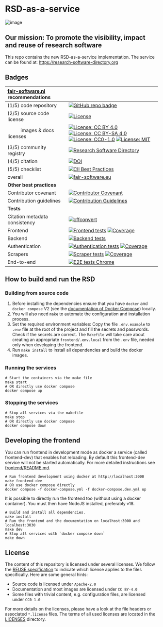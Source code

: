 <!--
SPDX-FileCopyrightText: 2021 - 2022 Dusan Mijatovic (dv4all)
SPDX-FileCopyrightText: 2021 - 2022 Jason Maassen (Netherlands eScience Center) <j.maassen@esciencecenter.nl>
SPDX-FileCopyrightText: 2021 - 2022 dv4all
SPDX-FileCopyrightText: 2021 - 2024 Ewan Cahen (Netherlands eScience Center) <e.cahen@esciencecenter.nl>
SPDX-FileCopyrightText: 2021 - 2024 Netherlands eScience Center
SPDX-FileCopyrightText: 2021 Jesús García Gonzalez (Netherlands eScience Center) <j.g.gonzalez@esciencecenter.nl>
SPDX-FileCopyrightText: 2022 - 2024 Christian Meeßen (GFZ) <christian.meessen@gfz-potsdam.de>
SPDX-FileCopyrightText: 2022 - 2024 Helmholtz Centre Potsdam - GFZ German Research Centre for Geosciences

SPDX-License-Identifier: CC-BY-4.0
-->

# RSD-as-a-service

![image](https://user-images.githubusercontent.com/4195550/136156498-736f915f-7623-43d2-8678-f30b06563a38.png)

## Our mission: To promote the visibility, impact and reuse of research software

This repo contains the new RSD-as-a-service implementation. The service can be found at: https://research-software-directory.org

## Badges

| [fair-software.nl](https://fair-software.nl/) recommendations | |
| :-- | :--  |
| (1/5) code repository              | [![GitHub repo badge](https://img.shields.io/badge/github-repo-000.svg?logo=github&labelColor=gray&color=blue)](https://github.com/research-software-directory/RSD-as-a-service) |
| (2/5) source code license          | [![License](https://img.shields.io/badge/License-Apache_2.0-blue.svg)](https://opensource.org/licenses/Apache-2.0) |
| &nbsp; &nbsp; &nbsp; &nbsp; &nbsp; images & docs licenses       | [![License: CC BY 4.0](https://img.shields.io/badge/License-CC_BY_4.0-lightgrey.svg)](https://creativecommons.org/licenses/by/4.0/) [![License: CC BY-SA 4.0](https://img.shields.io/badge/License-CC_BY--SA_3.0-lightgrey.svg)](https://creativecommons.org/licenses/by-sa/3.0/) [![License: CC0-1.0](https://img.shields.io/badge/License-CC0_1.0-lightgrey.svg)](http://creativecommons.org/publicdomain/zero/1.0/) [![License: MIT](https://img.shields.io/badge/License-MIT-yellow.svg)](https://opensource.org/licenses/MIT) |
| (3/5) community registry           | [![Research Software Directory](https://img.shields.io/badge/rsd-RSD--as--a--service-00a3e3.svg)](https://research-software-directory.org/software/rsd-ng) |
| (4/5) citation                     | [![DOI](https://zenodo.org/badge/413814951.svg)](https://zenodo.org/badge/latestdoi/413814951) |
| (5/5) checklist                    | [![CII Best Practices](https://bestpractices.coreinfrastructure.org/projects/6336/badge)](https://bestpractices.coreinfrastructure.org/projects/6336) |
| overall                            | [![fair-software.eu](https://img.shields.io/badge/fair--software.eu-%E2%97%8F%20%20%E2%97%8B%20%20%E2%97%8F%20%20%E2%97%8F%20%20%E2%97%8F-yellow)](https://fair-software.eu) |
| **Other best practices**           | &nbsp; |
| Contributor covenant               | [![Contributor Covenant](https://img.shields.io/badge/Contributor%20Covenant-2.1-4baaaa.svg)](CODE_OF_CONDUCT.md) |
| Contribution guidelines             | [![Contribution Guidelines](https://img.shields.io/badge/Contribution%20Guidelines-4baaaa.svg)](CONTRIBUTING.md) |
| **Tests**                          | &nbsp; |
| Citation metadata consistency      | [![cffconvert](https://github.com/research-software-directory/RSD-as-a-service/actions/workflows/cff_validate.yml/badge.svg)](https://github.com/research-software-directory/RSD-as-a-service/actions/workflows/cff_validate.yml) | 
| Frontend                           | [![Frontend tests](https://github.com/research-software-directory/RSD-as-a-service/actions/workflows/frontend_tests.yml/badge.svg)](https://github.com/research-software-directory/RSD-as-a-service/actions/workflows/frontend_tests.yml) [![Coverage](https://sonarcloud.io/api/project_badges/measure?project=rsd-frontend&metric=coverage)](https://sonarcloud.io/summary/overall?id=rsd-frontend) | 
| Backend                            | [![Backend tests](https://github.com/research-software-directory/RSD-as-a-service/actions/workflows/backend_tests.yml/badge.svg)](https://github.com/research-software-directory/RSD-as-a-service/actions/workflows/backend_tests.yml) |
| Authentication                     | [![Authentication tests](https://github.com/research-software-directory/RSD-as-a-service/actions/workflows/authentication_tests.yml/badge.svg)](https://github.com/research-software-directory/RSD-as-a-service/actions/workflows/authentication_tests.yml) [![Coverage](https://sonarcloud.io/api/project_badges/measure?project=nl.research-software%3Aauthentication&metric=coverage)](https://sonarcloud.io/summary/overall?id=nl.research-software%3Aauthentication) | 
| Scrapers                           | [![Scraper tests](https://github.com/research-software-directory/RSD-as-a-service/actions/workflows/scrapers_tests.yml/badge.svg)](https://github.com/research-software-directory/RSD-as-a-service/actions/workflows/scrapers_tests.yml) [![Coverage](https://sonarcloud.io/api/project_badges/measure?project=nl.research-software%3Ascrapers&metric=coverage)](https://sonarcloud.io/summary/overall?id=nl.research-software%3Ascrapers) | 
| End-to-end                         | [![E2E tests Chrome](https://github.com/research-software-directory/RSD-as-a-service/actions/workflows/e2e_tests_chrome.yml/badge.svg)](https://github.com/research-software-directory/RSD-as-a-service/actions/workflows/e2e_tests_chrome.yml) |

## How to build and run the RSD

### Building from source code

1. Before installing the dependencies ensure that you have `docker` and `docker compose` V2 (see the [documentation of Docker Compose](https://docs.docker.com/compose/compose-v2/)) locally.
2. You will also need `make` to automate the configuration and installation process.
3. Set the required environment variables:
   Copy the file `.env.example` to `.env` file at the root of the project
   and fill the secrets and passwords. Check if the secrets are correct.
   The `Makefile` will take care about creating an appropriate `frontend/.env.local`
   from the `.env` file, needed only when developing the frontend.
4. Run `make install` to install all dependencies and build the docker images.

### Running the services

```
# Start the containers via the make file
make start
# OR directly use docker compose
docker compose up
```

### Stopping the services

```
# Stop all services via the makefile
make stop
# OR directly use docker compose
docker compose down
```

## Developing the frontend

You can run frontend in development mode as docker a service (called frontend-dev) that enables hot reloading. By default this frontend-dev service will not be started automatically. For more detailed instructions see [frontend/README.md](frontend/README.md).

```
# Run frontend development using docker at http://localhost:3000
make frontend-dev
# OR use docker compose directly
docker compose -f docker-compose.yml -f docker-compose.dev.yml up 
```

It is possible to directly run the frontend too (without using a docker container). You must then have NodeJS installed, preferably v18.

```
# Build and install all dependencies.
make install
# Run the frontend and the documentation on localhost:3000 and localhost:3030
make dev
# Stop all services with `docker compose down`
make down
```

## License

The content of this repository is licensed under several licenses. We follow the [REUSE specification](https://reuse.software/) to indicate which license applies to the files specifically. Here are some general hints:

- Source code is licensed under `Apache-2.0`
- Documentation and most images are licensed under `CC BY-4.0`
- Some files with trivial content, e.g. configuration files, are licensed under `CC0-1.0`

For more details on the licenses, please have a look at the file headers or associated `*.license` files. The terms of all used licenses are located in the [LICENSES](./LICENSES/) directory.
